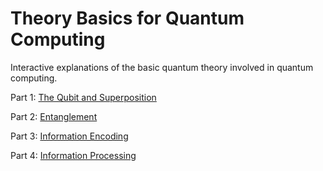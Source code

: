 # Theory Basics for Quantum Computing
Interactive explanations of the basic quantum theory involved in quantum computing.

Part 1: [The Qubit and Superposition](The%20Qubit%20and%20Superposition.ipynb)

Part 2: [Entanglement](Entanglement.ipynb)

Part 3: [Information Encoding](Information%20Encoding.ipynb)

Part 4: [Information Processing](Information%20Processing.ipynb)
